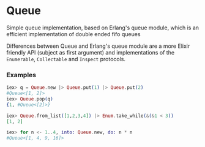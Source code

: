 Queue
====

Simple queue implementation, based on Erlang's queue module, which is
an efficient implementation of double ended fifo queues

Differences between Queue and Erlang's queue module are a more Elixir
friendly API (subject as first argument) and implementations of the
`Enumerable`, `Collectable` and `Inspect` protocols.

### Examples
```elixir
iex> q = Queue.new |> Queue.put(1) |> Queue.put(2)
#Queue<[1, 2]>
iex> Queue.pop(q)
{1, #Queue<[2]>}

iex> Queue.from_list([1,2,3,4]) |> Enum.take_while(&(&1 < 3))
[1, 2]

iex> for n <- 1..4, into: Queue.new, do: n * n
#Queue<[1, 4, 9, 16]>
```